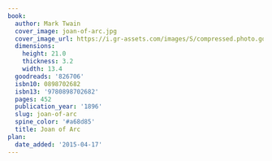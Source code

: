 ```yaml
---
book:
  author: Mark Twain
  cover_image: joan-of-arc.jpg
  cover_image_url: https://i.gr-assets.com/images/S/compressed.photo.goodreads.com/books/1353428469l/826706._SX98_.jpg
  dimensions:
    height: 21.0
    thickness: 3.2
    width: 13.4
  goodreads: '826706'
  isbn10: 0898702682
  isbn13: '9780898702682'
  pages: 452
  publication_year: '1896'
  slug: joan-of-arc
  spine_color: '#a68d85'
  title: Joan of Arc
plan:
  date_added: '2015-04-17'
---
```

